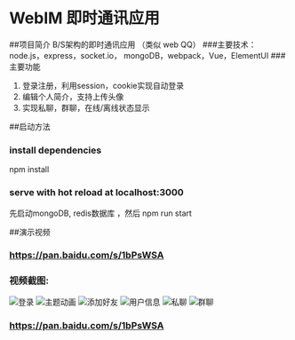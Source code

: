 # WebIM 即时通讯应用
##项目简介
B/S架构的即时通讯应用 （类似 web QQ）
###主要技术：node.js，express，socket.io， mongoDB，webpack，Vue，ElementUI
###主要功能
1. 登录注册，利用session，cookie实现自动登录
2. 编辑个人简介，支持上传头像
3. 实现私聊，群聊，在线/离线状态显示

##启动方法
### install dependencies
npm install
### serve with hot reload at localhost:3000
先启动mongoDB, redis数据库 ，然后 npm run start

##演示视频
### https://pan.baidu.com/s/1bPsWSA
### 视频截图:
![登录](https://github.com/qtFo15e/im/blob/master/demo/登录.png)
![主题动画](https://github.com/qtFo15e/im/blob/master/demo/主题动画.png)
![添加好友](https://github.com/qtFo15e/im/blob/master/demo/添加好友.png)
![用户信息](https://github.com/qtFo15e/im/blob/master/demo/用户信息.png)
![私聊](https://github.com/qtFo15e/im/blob/master/demo/私聊.png)
![群聊](https://github.com/qtFo15e/im/blob/master/demo/群聊.png)
### https://pan.baidu.com/s/1bPsWSA

